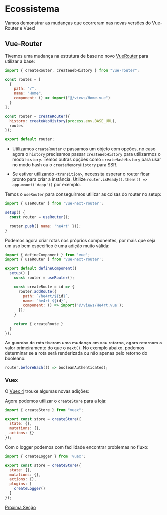 # Ecossistema

Vamos demonstrar as mudanças que ocorreram nas novas versões do Vue-Router e Vuex!

## Vue-Router

Tivemos uma mudança na estrutura de base no novo [VueRouter](https://github.com/vuejs/vue-router-next) para utilizar a base:

```js
import { createRouter, createWebHistory } from "vue-router";

const routes = [
  {
    path: "/",
    name: "Home",
    component: () => import("@/views/Home.vue")
  }
];

const router = createRouter({
  history: createWebHistory(process.env.BASE_URL),
  routes
});

export default router;
```

* Utilizamos `createRouter` e passamos um objeto com opções, no caso agora o `history` precisamos passar `createWebHistory` para utilizarmos o modo `history`. Temos outras opções como `createHashHistory` para usar no modo hash ou o `createMemoryHistory` para SSR.

* Se estiver utilizando `<transition>`, necessita esperar o router ficar pronto para criar a instância. Utilize `router.isReady().then(() => app.mount('#app'))` por exemplo.

Temos o `useRouter` para conseguirmos utilizar as coisas do router no setup:

```js
import { useRouter } from 'vue-next-router';

setup() {
  const router = useRouter();

  router.push({ name: 'he4rt' }));
}
```

Podemos agora criar rotas nos próprios componentes, por mais que seja um uso bem específico é uma adição muito válida:

```js
import { defineComponent } from 'vue';
import { useRouter } from 'vue-next-router';

export default defineComponent({
  setup() {
    const router = useRouter();

    const createRoute = id => {
      router.addRoute({
        path: `/he4rt/${id}`,
        name: `he4rt-${id}`,
        component: () => import('@/views/He4rt.vue');
      });
    }
  
    return { createRoute }
  }
});
```

As guardas de rota tiveram uma mudança em seu retorno, agora retornam o valor primeiramente do que o `next()`. No exemplo abaixo, podemos determinar se a rota será renderizada ou não apenas pelo retorno do booleano:

```js
router.beforeEach(() => booleanAuthenticated);
```

### Vuex

O [Vuex 4](https://github.com/vuejs/vuex) trouxe algumas novas adições:

Agora podemos utilizar o `createStore` para a loja:

```js
import { createStore } from "vuex";

export const store = createStore({
  state: {},
  mutations: {},
  actions: {}
});
```

Com o logger podemos com facilidade encontrar problemas no fluxo:

```js
import { createLogger } from 'vuex';

export const store = createStore({
  state: {},
  mutations: {},
  actions: {},
  plugins: [
    createLogger()
  ]
});
```

[Próxima Seção](./3%20-%20Hooks.md)
